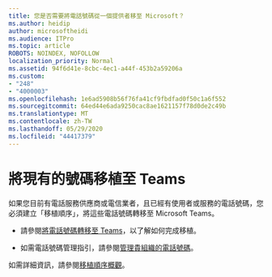 ```yaml
---
title: 您是否需要將電話號碼從一個提供者移至 Microsoft？
ms.author: heidip
author: microsoftheidi
ms.audience: ITPro
ms.topic: article
ROBOTS: NOINDEX, NOFOLLOW
localization_priority: Normal
ms.assetid: 94f6d41e-8cbc-4ec1-a44f-453b2a59206a
ms.custom:
- "248"
- "4000003"
ms.openlocfilehash: 1e6ad5908b56f76fa41cf9fbdfad0f50c1a6f552
ms.sourcegitcommit: 64ed44e6ada9250cac8ae1621157f78d0de2c49b
ms.translationtype: MT
ms.contentlocale: zh-TW
ms.lasthandoff: 05/29/2020
ms.locfileid: "44417379"
---
```

# <a name="port-existing-numbers-to-teams"></a>將現有的號碼移植至 Teams

如果您目前有電話服務供應商或電信業者，且已經有使用者或服務的電話號碼，您必須建立「移植順序」，將這些電話號碼轉移至 Microsoft Teams。

- 請參閱[將電話號碼轉移至 Teams](https://docs.microsoft.com/microsoftteams/phone-number-calling-plans/transfer-phone-numbers-to-teams)，以了解如何完成移植。 

- 如需電話號碼管理指引，請參閱[管理貴組織的電話號碼](https://docs.microsoft.com/microsoftteams/manage-phone-numbers-for-your-organization/manage-phone-numbers-for-your-organization)。 

如需詳細資訊，請參閱[移植順序概觀](https://docs.microsoft.com/MicrosoftTeams/phone-number-calling-plans/port-order-overview)。  